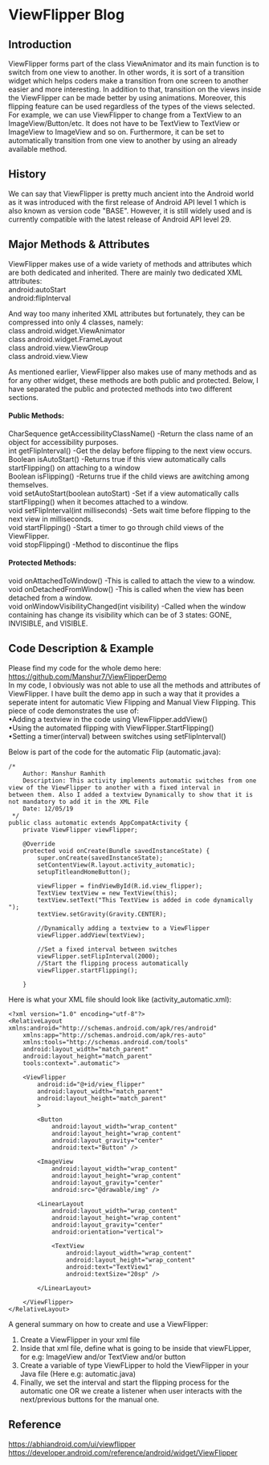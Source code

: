    # ViewFlipper Blog <center/>
## Introduction
ViewFlipper forms part of the class ViewAnimator and its main function is to switch from one view to another. In other words, it is sort of a transition widget which helps coders make a transition from one screen to another easier and more interesting. In addition to that, transition on the views inside the ViewFlipper can be made better by using animations. Moreover, this flipping feature can be used regardless of the types of the views selected. For example, we can use ViewFlipper to change from a TextView to an ImageView/Button/etc. It does not have to be TextView to TextView or ImageView to ImageView and so on. Furthermore, it can be set to automatically transition from one view to another by using an already available method.

## History 
We can say that ViewFlipper is pretty much ancient into the Android world as it was introduced with the first release of Android API level 1 which is also known as version code "BASE". However, it is still widely used and is currently compatible with the latest release of Android API level 29.

## Major Methods & Attributes
ViewFlipper makes use of a wide variety of methods and attributes which are both dedicated and inherited. There are mainly two dedicated XML attributes:<br/>
android:autoStart	 <br/>
android:flipInterval

And way too many inherited XML attributes but fortunately, they can be compressed into only 4 classes, namely:<br/>
class android.widget.ViewAnimator<br/>
class android.widget.FrameLayout<br/>
class android.view.ViewGroup<br/>
class android.view.View

As mentioned earlier, ViewFlipper also makes use of many methods and as for any other widget, these methods are both public and protected. Below, I have separated the public and protected methods into two different sections.
#### Public Methods:
CharSequence getAccessibilityClassName() -Return the class name of an object for accessibility purposes.<br/>
int getFlipInterval() -Get the delay before flipping to the next view occurs.<br/>
Boolean isAutoStart() -Returns true if this view automatically calls startFlipping() on attaching to a window<br/>
Boolean isFlipping() -Returns true if the child views are awitching among themselves.<br/>
void setAutoStart(boolean autoStart) -Set if a view automatically calls startFlipping() when it becomes attached to a window.<br/>
void setFlipInterval(int milliseconds) -Sets wait time before flipping to the next view in milliseconds.<br/>
void startFlipping() -Start a timer to go through child views of the ViewFlipper.<br/>
void stopFlipping() -Method to discontinue the flips

#### Protected Methods:
void onAttachedToWindow() -This is called to attach the view to a window.<br/>
void onDetachedFromWindow() -This is called when the view has been detached from a window.<br/>
void onWindowVisibilityChanged(int visibility) -Called when the window containing has change its visibility which can be of 3 states: GONE, INVISIBLE, and VISIBLE.<br/>

## Code Description & Example
Please find my code for the whole demo here: https://github.com/Manshur7/ViewFlipperDemo <br/>
In my code, I obviously was not able to use all the methods and attributes of ViewFlipper. I have built the demo app in such a way that it provides a seperate intent for automatic View Flipping and Manual View Flipping.
This piece of code demonstrates the use of:<br/>
•Adding a textview in the code using VIewFlipper.addView()<br/>
•Using the automated flipping with ViewFlipper.StartFlipping()<br/>
•Setting a timer(interval) between switches using setFlipInterval()<br/>

Below is part of the code for the automatic Flip (automatic.java): <br/>
```
/*
    Author: Manshur Ramhith
    Description: This activity implements automatic switches from one view of the ViewFlipper to another with a fixed interval in       between them. Also I added a textview Dynamically to show that it is not mandatory to add it in the XML File
    Date: 12/05/19
 */
public class automatic extends AppCompatActivity {
    private ViewFlipper viewFlipper;

    @Override
    protected void onCreate(Bundle savedInstanceState) {
        super.onCreate(savedInstanceState);
        setContentView(R.layout.activity_automatic);
        setupTitleandHomeButton();

        viewFlipper = findViewById(R.id.view_flipper);
        TextView textView = new TextView(this);
        textView.setText("This TextView is added in code dynamically ");
        textView.setGravity(Gravity.CENTER);

        //Dynamically adding a textview to a ViewFlipper
        viewFlipper.addView(textView);

        //Set a fixed interval between switches
        viewFlipper.setFlipInterval(2000);
        //Start the flipping process automatically
        viewFlipper.startFlipping();

    }
```
Here is what your XML file should look like (activity_automatic.xml): <br/>
```
<?xml version="1.0" encoding="utf-8"?>
<RelativeLayout xmlns:android="http://schemas.android.com/apk/res/android"
    xmlns:app="http://schemas.android.com/apk/res-auto"
    xmlns:tools="http://schemas.android.com/tools"
    android:layout_width="match_parent"
    android:layout_height="match_parent"
    tools:context=".automatic">

    <ViewFlipper
        android:id="@+id/view_flipper"
        android:layout_width="match_parent"
        android:layout_height="match_parent"
        >

        <Button
            android:layout_width="wrap_content"
            android:layout_height="wrap_content"
            android:layout_gravity="center"
            android:text="Button" />

        <ImageView
            android:layout_width="wrap_content"
            android:layout_height="wrap_content"
            android:layout_gravity="center"
            android:src="@drawable/img" />

        <LinearLayout
            android:layout_width="wrap_content"
            android:layout_height="wrap_content"
            android:layout_gravity="center"
            android:orientation="vertical">

            <TextView
                android:layout_width="wrap_content"
                android:layout_height="wrap_content"
                android:text="TextView1"
                android:textSize="20sp" />

        </LinearLayout>

    </ViewFlipper>
</RelativeLayout>
```
A general summary on how to create and use a ViewFlipper:

1. Create a ViewFlipper in your xml file <br/>
2. Inside that xml file, define what is going to be inside that viewFLipper, for e.g: ImageView and/or TextView and/or button <br/>
3. Create a variable of type ViewFLipper to hold the ViewFlipper in your Java file (Here e.g: automatic.java) <br/>
4. Finally, we set the interval and start the flipping process for the automatic one OR we create a listener when user interacts with      the next/previous buttons for the manual one.<br/>

## Reference
https://abhiandroid.com/ui/viewflipper <br/>
https://developer.android.com/reference/android/widget/ViewFlipper <br/>
